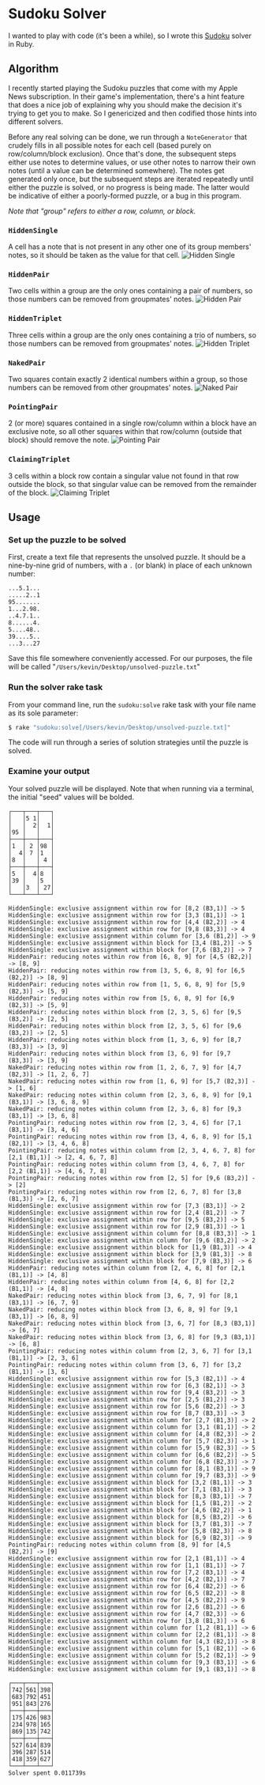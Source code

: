 # Sudoku Solver
I wanted to play with code (it's been a while), so I wrote this [Sudoku](https://en.wikipedia.org/wiki/Sudoku) solver in Ruby.

## Algorithm
I recently started playing the Sudoku puzzles that come with my Apple News subscription. In their game's implementation, there's a hint feature that does a nice job of explaining why you should make the decision it's trying to get you to make. So I genericized and then codified those hints into different solvers.

Before any real solving can be done, we run through a `NoteGenerator` that crudely fills in all possible notes for each cell (based purely on row/column/block exclusion). Once that's done, the subsequent steps either use notes to determine values, or use other notes to narrow their own notes (until a value can be determined somewhere). The notes get generated only once, but the subsequent steps are iterated repeatedly until either the puzzle is solved, or no progress is being made. The latter would be indicative of either a poorly-formed puzzle, or a bug in this program.

_Note that "group" refers to either a row, column, or block._

### `HiddenSingle`
A cell has a note that is not present in any other one of its group members' notes, so it should be taken as the value for that cell.
![Hidden Single](.images/HiddenSingle.png)

### `HiddenPair`
Two cells within a group are the only ones containing a pair of numbers, so those numbers can be removed from groupmates' notes.
![Hidden Pair](.images/HiddenPair.png)

### `HiddenTriplet`
Three cells within a group are the only ones containing a trio of numbers, so those numbers can be removed from groupmates' notes.
![Hidden Triplet](.images/HiddenTriplet.png)

### `NakedPair`
Two squares contain exactly 2 identical numbers within a group, so those numbers can be removed from other groupmates' notes.
![Naked Pair](.images/NakedPair.png)

### `PointingPair`
2 (or more) squares contained in a single row/column within a block have an exclusive note, so all other squares within that row/column (outside that block) should remove the note.
![Pointing Pair](.images/PointingPair.png)

### `ClaimingTriplet`
3 cells within a block row contain a singular value not found in that row outside the block, so that singular value can be removed from the remainder of the block.
![Claiming Triplet](.images/ClaimingTriplet.png)

## Usage

### Set up the puzzle to be solved
First, create a text file that represents the unsolved puzzle. It should be a nine-by-nine grid of numbers, with a `.` (or blank) in place of each unknown number:

```text
...5.1...
.....2..1
95.......
1...2.98.
..4.7.1..
8......4.
5....48..
39....5..
...3...27
```

Save this file somewhere conveniently accessed. For our purposes, the file will be called "`/Users/kevin/Desktop/unsolved-puzzle.txt`"

### Run the solver rake task
From your command line, run the `sudoku:solve` rake task with your file name as its sole parameter:

```bash
$ rake "sudoku:solve[/Users/kevin/Desktop/unsolved-puzzle.txt]"
```

The code will run through a series of solution strategies until the puzzle is solved.

### Examine your output
Your solved puzzle will be displayed. Note that when running via a terminal, the initial "seed" values will be bolded.

```
┌───┬───┬───┐
│   │5 1│   │
│   │  2│  1│
│95 │   │   │
├───┼───┼───┤
│1  │ 2 │98 │
│  4│ 7 │1  │
│8  │   │ 4 │
├───┼───┼───┤
│5  │  4│8  │
│39 │   │5  │
│   │3  │ 27│
└───┴───┴───┘

HiddenSingle: exclusive assignment within row for [8,2 (B3,1)] -> 5
HiddenSingle: exclusive assignment within row for [3,3 (B1,1)] -> 1
HiddenSingle: exclusive assignment within row for [4,4 (B2,2)] -> 4
HiddenSingle: exclusive assignment within row for [9,8 (B3,3)] -> 4
HiddenSingle: exclusive assignment within column for [3,6 (B1,2)] -> 9
HiddenSingle: exclusive assignment within block for [3,4 (B1,2)] -> 5
HiddenSingle: exclusive assignment within block for [7,6 (B3,2)] -> 7
HiddenPair: reducing notes within row from [6, 8, 9] for [4,5 (B2,2)] -> [8, 9]
HiddenPair: reducing notes within row from [3, 5, 6, 8, 9] for [6,5 (B2,2)] -> [8, 9]
HiddenPair: reducing notes within row from [1, 5, 6, 8, 9] for [5,9 (B2,3)] -> [5, 9]
HiddenPair: reducing notes within row from [5, 6, 8, 9] for [6,9 (B2,3)] -> [5, 9]
HiddenPair: reducing notes within block from [2, 3, 5, 6] for [9,5 (B3,2)] -> [2, 5]
HiddenPair: reducing notes within block from [2, 3, 5, 6] for [9,6 (B3,2)] -> [2, 5]
HiddenPair: reducing notes within block from [1, 3, 6, 9] for [8,7 (B3,3)] -> [3, 9]
HiddenPair: reducing notes within block from [3, 6, 9] for [9,7 (B3,3)] -> [3, 9]
NakedPair: reducing notes within row from [1, 2, 6, 7, 9] for [4,7 (B2,3)] -> [1, 2, 6, 7]
NakedPair: reducing notes within row from [1, 6, 9] for [5,7 (B2,3)] -> [1, 6]
NakedPair: reducing notes within column from [2, 3, 6, 8, 9] for [9,1 (B3,1)] -> [3, 6, 8, 9]
NakedPair: reducing notes within column from [2, 3, 6, 8] for [9,3 (B3,1)] -> [3, 6, 8]
PointingPair: reducing notes within row from [2, 3, 4, 6] for [7,1 (B3,1)] -> [3, 4, 6]
PointingPair: reducing notes within row from [3, 4, 6, 8, 9] for [5,1 (B2,1)] -> [3, 4, 6, 8]
PointingPair: reducing notes within column from [2, 3, 4, 6, 7, 8] for [2,1 (B1,1)] -> [2, 4, 6, 7, 8]
PointingPair: reducing notes within column from [3, 4, 6, 7, 8] for [2,2 (B1,1)] -> [4, 6, 7, 8]
PointingPair: reducing notes within row from [2, 5] for [9,6 (B3,2)] -> [2]
PointingPair: reducing notes within row from [2, 6, 7, 8] for [3,8 (B1,3)] -> [2, 6, 7]
HiddenSingle: exclusive assignment within row for [7,3 (B3,1)] -> 2
HiddenSingle: exclusive assignment within row for [2,4 (B1,2)] -> 7
HiddenSingle: exclusive assignment within row for [9,5 (B3,2)] -> 5
HiddenSingle: exclusive assignment within row for [2,9 (B1,3)] -> 1
HiddenSingle: exclusive assignment within column for [8,8 (B3,3)] -> 1
HiddenSingle: exclusive assignment within column for [9,6 (B3,2)] -> 2
HiddenSingle: exclusive assignment within block for [1,9 (B1,3)] -> 4
HiddenSingle: exclusive assignment within block for [3,9 (B1,3)] -> 8
HiddenSingle: exclusive assignment within block for [7,9 (B3,3)] -> 6
HiddenPair: reducing notes within column from [2, 4, 6, 8] for [2,1 (B1,1)] -> [4, 8]
HiddenPair: reducing notes within column from [4, 6, 8] for [2,2 (B1,1)] -> [4, 8]
NakedPair: reducing notes within block from [3, 6, 7, 9] for [8,1 (B3,1)] -> [6, 7, 9]
NakedPair: reducing notes within block from [3, 6, 8, 9] for [9,1 (B3,1)] -> [6, 8, 9]
NakedPair: reducing notes within block from [3, 6, 7] for [8,3 (B3,1)] -> [6, 7]
NakedPair: reducing notes within block from [3, 6, 8] for [9,3 (B3,1)] -> [6, 8]
PointingPair: reducing notes within column from [2, 3, 6, 7] for [3,1 (B1,1)] -> [2, 3, 6]
PointingPair: reducing notes within column from [3, 6, 7] for [3,2 (B1,1)] -> [3, 6]
HiddenSingle: exclusive assignment within row for [5,3 (B2,1)] -> 4
HiddenSingle: exclusive assignment within row for [6,3 (B2,1)] -> 3
HiddenSingle: exclusive assignment within row for [9,4 (B3,2)] -> 3
HiddenSingle: exclusive assignment within row for [2,5 (B1,2)] -> 3
HiddenSingle: exclusive assignment within row for [5,6 (B2,2)] -> 3
HiddenSingle: exclusive assignment within row for [8,7 (B3,3)] -> 3
HiddenSingle: exclusive assignment within column for [2,7 (B1,3)] -> 2
HiddenSingle: exclusive assignment within column for [3,1 (B1,1)] -> 2
HiddenSingle: exclusive assignment within column for [4,8 (B2,3)] -> 2
HiddenSingle: exclusive assignment within column for [5,7 (B2,3)] -> 1
HiddenSingle: exclusive assignment within column for [5,9 (B2,3)] -> 5
HiddenSingle: exclusive assignment within column for [6,6 (B2,2)] -> 5
HiddenSingle: exclusive assignment within column for [6,8 (B2,3)] -> 7
HiddenSingle: exclusive assignment within column for [8,1 (B3,1)] -> 9
HiddenSingle: exclusive assignment within column for [9,7 (B3,3)] -> 9
HiddenSingle: exclusive assignment within block for [3,2 (B1,1)] -> 3
HiddenSingle: exclusive assignment within block for [7,1 (B3,1)] -> 3
HiddenSingle: exclusive assignment within block for [8,3 (B3,1)] -> 7
HiddenSingle: exclusive assignment within block for [1,5 (B1,2)] -> 2
HiddenSingle: exclusive assignment within block for [4,6 (B2,2)] -> 1
HiddenSingle: exclusive assignment within block for [8,5 (B3,2)] -> 6
HiddenSingle: exclusive assignment within block for [3,7 (B1,3)] -> 7
HiddenSingle: exclusive assignment within block for [5,8 (B2,3)] -> 8
HiddenSingle: exclusive assignment within block for [6,9 (B2,3)] -> 9
PointingPair: reducing notes within column from [8, 9] for [4,5 (B2,2)] -> [9]
HiddenSingle: exclusive assignment within row for [2,1 (B1,1)] -> 4
HiddenSingle: exclusive assignment within row for [1,1 (B1,1)] -> 7
HiddenSingle: exclusive assignment within row for [7,2 (B3,1)] -> 4
HiddenSingle: exclusive assignment within row for [4,2 (B2,1)] -> 7
HiddenSingle: exclusive assignment within row for [6,4 (B2,2)] -> 6
HiddenSingle: exclusive assignment within row for [6,5 (B2,2)] -> 8
HiddenSingle: exclusive assignment within row for [4,5 (B2,2)] -> 9
HiddenSingle: exclusive assignment within row for [2,6 (B1,2)] -> 6
HiddenSingle: exclusive assignment within row for [4,7 (B2,3)] -> 6
HiddenSingle: exclusive assignment within row for [3,8 (B1,3)] -> 6
HiddenSingle: exclusive assignment within column for [1,2 (B1,1)] -> 6
HiddenSingle: exclusive assignment within column for [2,2 (B1,1)] -> 8
HiddenSingle: exclusive assignment within column for [4,3 (B2,1)] -> 8
HiddenSingle: exclusive assignment within column for [5,1 (B2,1)] -> 6
HiddenSingle: exclusive assignment within column for [5,2 (B2,1)] -> 9
HiddenSingle: exclusive assignment within column for [9,3 (B3,1)] -> 6
HiddenSingle: exclusive assignment within column for [9,1 (B3,1)] -> 8

┌───┬───┬───┐
│742│561│398│
│683│792│451│
│951│843│276│
├───┼───┼───┤
│175│426│983│
│234│978│165│
│869│135│742│
├───┼───┼───┤
│527│614│839│
│396│287│514│
│418│359│627│
└───┴───┴───┘
Solver spent 0.011739s
```